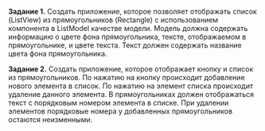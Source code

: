 **Задание 1.**
Создать приложение, которое позволяет отображать список (ListView) из прямоугольников (Rectangle) с использованием компонента в ListModel качестве модели. Модель должна содержать информацию о цвете фона прямоугольника, тексте, отображаемом в прямоугольнике, и цвете текста. Текст должен содержать название цвета фона прямоугольника.

**Задание 2.**
Создать приложение, которое отображает кнопку и список из прямоугольников. По нажатию на кнопку происходит добавление нового элемента в список. По нажатию на элемент списка происходит удаление данного элемента. В прямоугольниках должен отображаться текст с порядковым номером элемента в списке. При удалении элементов порядковые номера у добавленных прямоугольников остаются неизменными.